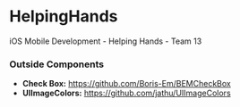# HelpingHands
iOS Mobile Development - Helping Hands - Team 13


### Outside Components ###

* **Check Box:** https://github.com/Boris-Em/BEMCheckBox
* **UIImageColors:** https://github.com/jathu/UIImageColors
